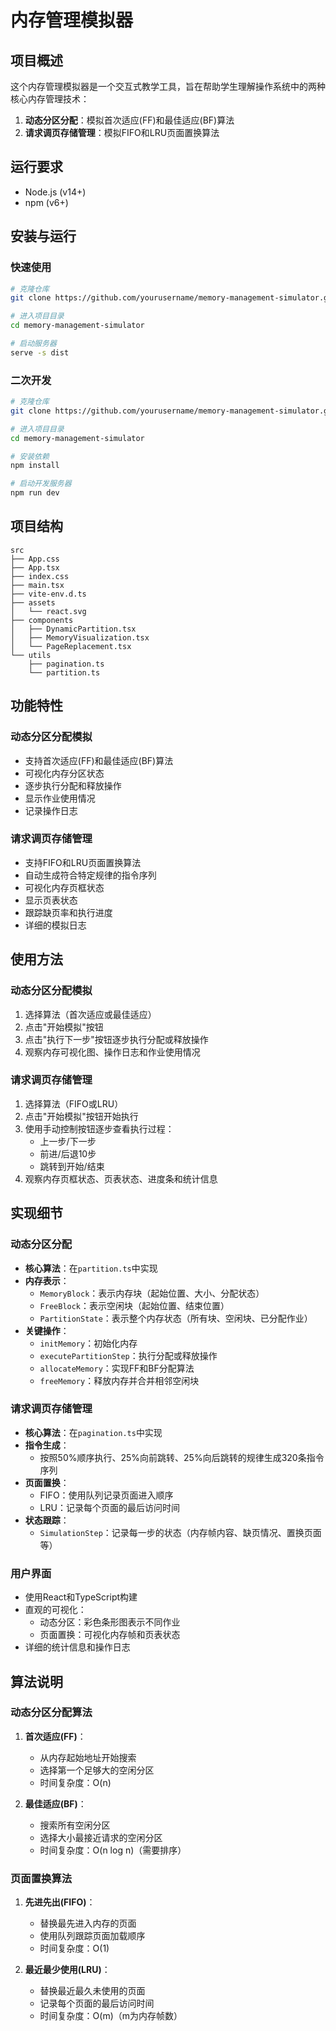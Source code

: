 # 内存管理模拟器

## 项目概述

这个内存管理模拟器是一个交互式教学工具，旨在帮助学生理解操作系统中的两种核心内存管理技术：
1. **动态分区分配**：模拟首次适应(FF)和最佳适应(BF)算法
2. **请求调页存储管理**：模拟FIFO和LRU页面置换算法

## 运行要求

- Node.js (v14+)
- npm (v6+)

## 安装与运行
### 快速使用
```bash
# 克隆仓库
git clone https://github.com/yourusername/memory-management-simulator.git

# 进入项目目录
cd memory-management-simulator

# 启动服务器
serve -s dist   
```
### 二次开发
```bash
# 克隆仓库
git clone https://github.com/yourusername/memory-management-simulator.git

# 进入项目目录
cd memory-management-simulator

# 安装依赖
npm install

# 启动开发服务器
npm run dev
```

## 项目结构
```
src
├── App.css
├── App.tsx
├── index.css
├── main.tsx
├── vite-env.d.ts
├── assets
│   └── react.svg
├── components
│   ├── DynamicPartition.tsx
│   ├── MemoryVisualization.tsx
│   └── PageReplacement.tsx
└── utils
    ├── pagination.ts
    └── partition.ts
```

## 功能特性

### 动态分区分配模拟
- 支持首次适应(FF)和最佳适应(BF)算法
- 可视化内存分区状态
- 逐步执行分配和释放操作
- 显示作业使用情况
- 记录操作日志

### 请求调页存储管理
- 支持FIFO和LRU页面置换算法
- 自动生成符合特定规律的指令序列
- 可视化内存页框状态
- 显示页表状态
- 跟踪缺页率和执行进度
- 详细的模拟日志

## 使用方法

### 动态分区分配模拟
1. 选择算法（首次适应或最佳适应）
2. 点击"开始模拟"按钮
3. 点击"执行下一步"按钮逐步执行分配或释放操作
4. 观察内存可视化图、操作日志和作业使用情况

### 请求调页存储管理
1. 选择算法（FIFO或LRU）
2. 点击"开始模拟"按钮开始执行
3. 使用手动控制按钮逐步查看执行过程：
   - 上一步/下一步
   - 前进/后退10步
   - 跳转到开始/结束
4. 观察内存页框状态、页表状态、进度条和统计信息

## 实现细节

### 动态分区分配
- **核心算法**：在`partition.ts`中实现
- **内存表示**：
  - `MemoryBlock`：表示内存块（起始位置、大小、分配状态）
  - `FreeBlock`：表示空闲块（起始位置、结束位置）
  - `PartitionState`：表示整个内存状态（所有块、空闲块、已分配作业）
- **关键操作**：
  - `initMemory`：初始化内存
  - `executePartitionStep`：执行分配或释放操作
  - `allocateMemory`：实现FF和BF分配算法
  - `freeMemory`：释放内存并合并相邻空闲块

### 请求调页存储管理
- **核心算法**：在`pagination.ts`中实现
- **指令生成**：
  - 按照50%顺序执行、25%向前跳转、25%向后跳转的规律生成320条指令序列
- **页面置换**：
  - FIFO：使用队列记录页面进入顺序
  - LRU：记录每个页面的最后访问时间
- **状态跟踪**：
  - `SimulationStep`：记录每一步的状态（内存帧内容、缺页情况、置换页面等）

### 用户界面
- 使用React和TypeScript构建
- 直观的可视化：
  - 动态分区：彩色条形图表示不同作业
  - 页面置换：可视化内存帧和页表状态
- 详细的统计信息和操作日志

## 算法说明

### 动态分区分配算法
1. **首次适应(FF)**：
   - 从内存起始地址开始搜索
   - 选择第一个足够大的空闲分区
   - 时间复杂度：O(n)

2. **最佳适应(BF)**：
   - 搜索所有空闲分区
   - 选择大小最接近请求的空闲分区
   - 时间复杂度：O(n log n)（需要排序）

### 页面置换算法
1. **先进先出(FIFO)**：
   - 替换最先进入内存的页面
   - 使用队列跟踪页面加载顺序
   - 时间复杂度：O(1)

2. **最近最少使用(LRU)**：
   - 替换最近最久未使用的页面
   - 记录每个页面的最后访问时间
   - 时间复杂度：O(m)（m为内存帧数）